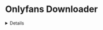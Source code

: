 # Onlyfans Downloader




<details>
  # OnlyFans Video Download Research: Technical Analysis of Stream Patterns, CDNs, and Download Methods

*A comprehensive research document analyzing OnlyFans' video infrastructure, embed patterns, stream formats, and optimal download strategies using modern tools*

**Authors**: OnlyFans Downloader Development Team  
**Date**: January 2025  
**Version**: 1.0

---

## Abstract

This research document provides a comprehensive analysis of OnlyFans' video streaming infrastructure, including URL patterns, content delivery networks (CDNs), stream formats, and optimal download methodologies. We examine the technical architecture behind OnlyFans' video delivery system and provide practical implementation guidance using industry-standard tools like yt-dlp, ffmpeg, and alternative solutions for reliable video extraction and download.

## Table of Contents

1. [Introduction](#introduction)
2. [OnlyFans Video Infrastructure Overview](#onlyfans-video-infrastructure-overview)
3. [URL Patterns and Detection](#url-patterns-and-detection)
4. [Stream Formats and CDN Analysis](#stream-formats-and-cdn-analysis)
5. [yt-dlp Implementation Strategies](#yt-dlp-implementation-strategies)
6. [FFmpeg Processing Techniques](#ffmpeg-processing-techniques)
7. [Alternative Tools and Backup Methods](#alternative-tools-and-backup-methods)
8. [Implementation Recommendations](#implementation-recommendations)
9. [Troubleshooting and Edge Cases](#troubleshooting-and-edge-cases)
10. [Security and Privacy Considerations](#security-and-privacy-considerations)
11. [Conclusion](#conclusion)

---

## 1. Introduction

OnlyFans has established itself as a leading subscription-based social media platform, utilizing sophisticated content delivery mechanisms to ensure secure and optimized video streaming. This research examines the technical infrastructure behind OnlyFans' video delivery system, with focus on developing robust download strategies while respecting platform security measures and user privacy.

### 1.1 Research Scope

This document covers:
- Technical analysis of OnlyFans' video streaming architecture
- URL pattern recognition and media identification
- Stream format analysis across different quality levels
- Practical implementation using open-source tools
- Security considerations and ethical guidelines

### 1.2 Important Legal and Ethical Notice

**⚠️ CRITICAL DISCLAIMER**: This research is provided for educational purposes only. OnlyFans content is protected by:
- Platform Terms of Service
- Creator intellectual property rights
- DMCA and copyright laws
- Privacy regulations

Users must obtain proper authorization and comply with all applicable laws before implementing any techniques described in this document.

---

## 2. OnlyFans Video Infrastructure Overview

### 2.1 CDN Architecture

OnlyFans utilizes a sophisticated multi-tier CDN strategy:

**Primary CDN**: Amazon CloudFront
- **Primary Domains**: `cdn3.onlyfans.com`, `cdn4.onlyfans.com`
- **Video Domains**: `vz-*.b-cdn.net`, `*.amazonaws.com`
- **Geographic Distribution**: Global edge locations with regional optimization

**Secondary CDN**: BunnyCDN
- **Domains**: `vz-*.b-cdn.net` patterns
- **Purpose**: High-performance content delivery and backup
- **Optimization**: Real-time content optimization with geographic routing

### 2.2 Video Processing Pipeline

OnlyFans' video processing follows this pipeline:
1. **Upload**: Content uploaded through web/mobile interface
2. **Security Processing**: Content scanning and verification
3. **Transcoding**: Multiple formats generated (MP4, HLS)
4. **Quality Processing**: Auto-generated quality variants
5. **CDN Distribution**: Encrypted distribution across CDN network
6. **Access Control**: Token-based access with subscriber verification

### 2.3 Security and Access Control

- **Authentication Required**: Valid session tokens for all video access
- **Subscriber Verification**: Content access limited to paying subscribers
- **Token Expiration**: Time-limited signed URLs (typically 1-6 hours)
- **Geographic Restrictions**: IP-based content filtering
- **DRM Protection**: Some content uses additional encryption layers
- **Rate Limiting**: Aggressive per-user download limitations

---

## 3. URL Patterns and Detection

### 3.1 Video URL Patterns

#### 3.1.1 Standard Video URLs
```
https://cdn3.onlyfans.com/dash/files/{USER_ID}/{POST_ID}/{FILE_ID}/source/source.mp4
https://vz-{CDN_ID}.b-cdn.net/media/{HASH}/{RESOLUTION}/video.mp4
https://cdn4.onlyfans.com/dash/files/{USER_ID}/{POST_ID}/{FILE_ID}/source/source.mp4
```

#### 3.1.2 HLS Stream URLs
```
https://vz-{CDN_ID}.b-cdn.net/{USER_ID}/{POST_ID}/master.m3u8
https://cdn3.onlyfans.com/dash/files/{USER_ID}/{POST_ID}/{FILE_ID}/hls/master.m3u8
```

#### 3.1.3 Thumbnail and Preview URLs
```
https://public.onlyfans.com/files/{USER_ID}/{POST_ID}/thumb.jpg
https://cdn3.onlyfans.com/dash/files/{USER_ID}/{POST_ID}/{FILE_ID}/preview/preview.mp4
```

### 3.2 URL Pattern Extraction

#### 3.2.1 Video ID Extraction Patterns
```regex
# OnlyFans post URLs
https://onlyfans\.com/(\d+)/([a-zA-Z0-9_-]+)

# CDN video URLs
/dash/files/(\d+)/(\d+)/(\d+)/

# BunnyCDN patterns
vz-([a-f0-9]+)\.b-cdn\.net/media/([a-f0-9]+)/
```

### 3.3 Detection Implementation

#### Command-line Detection Methods

**Using grep for URL pattern extraction:**
```bash
# Extract OnlyFans video URLs from network logs
grep -oE "https://[^/]*\.b-cdn\.net/[^\"]*\.mp4" network.log

# Extract from browser network exports (HAR files)
grep -oE "https://cdn[34]\.onlyfans\.com/dash/files/[^\"]*\.mp4" export.har

# Extract user and post IDs
grep -oE "onlyfans\.com/(\d+)/([0-9]+)" urls.txt
```

**Using yt-dlp for detection (Limited Support):**
```bash
# Note: yt-dlp has limited OnlyFans support due to authentication requirements
# Test if URL contains downloadable video
yt-dlp --list-formats "https://onlyfans.com/{USER_ID}/{POST_ID}"

# Extract metadata where possible
yt-dlp --dump-json "https://onlyfans.com/{USER_ID}/{POST_ID}"
```

**Browser Network Monitoring:**
```bash
# Monitor browser network traffic for video URLs
# 1. Open browser developer tools (F12)
# 2. Navigate to Network tab
# 3. Filter by "Media" or search for ".mp4"
# 4. Load OnlyFans content
# 5. Extract URLs from network requests

# Alternative: Use HAR export and extract
jq -r '.log.entries[].request.url | select(contains(".mp4") or contains(".m3u8"))' network.har
```

---

## 4. Stream Formats and CDN Analysis

### 4.1 Available Stream Formats

#### 4.1.1 MP4 Streams
- **Container**: MP4
- **Video Codec**: H.264 (AVC), H.265 (HEVC) for newer content
- **Audio Codec**: AAC
- **Quality Levels**: 240p, 480p, 720p, 1080p, 4K (premium)
- **Bitrates**: Adaptive from 500kbps to 15Mbps

#### 4.1.2 HLS Streams
- **Container**: MPEG-TS segments
- **Video Codec**: H.264/H.265
- **Audio Codec**: AAC
- **Segment Duration**: 4-6 seconds
- **Adaptive**: Dynamic quality switching based on bandwidth

### 4.2 URL Construction Patterns

#### 4.2.1 Direct MP4 URLs
```
https://cdn3.onlyfans.com/dash/files/{USER_ID}/{POST_ID}/{FILE_ID}/source/source.mp4
https://vz-{CDN_ID}.b-cdn.net/media/{HASH}/1080/video.mp4
https://vz-{CDN_ID}.b-cdn.net/media/{HASH}/720/video.mp4
```

#### 4.2.2 HLS Master Playlists
```
https://vz-{CDN_ID}.b-cdn.net/{USER_ID}/{POST_ID}/master.m3u8
https://cdn3.onlyfans.com/dash/files/{USER_ID}/{POST_ID}/{FILE_ID}/hls/master.m3u8
```

### 4.3 CDN Failover Strategy

OnlyFans uses multiple CDN endpoints for redundancy:

```bash
# Primary CDN endpoints
https://cdn3.onlyfans.com/dash/files/{USER_ID}/{POST_ID}/{FILE_ID}/source/source.mp4
https://cdn4.onlyfans.com/dash/files/{USER_ID}/{POST_ID}/{FILE_ID}/source/source.mp4

# BunnyCDN endpoints
https://vz-{CDN_ID1}.b-cdn.net/media/{HASH}/{QUALITY}/video.mp4
https://vz-{CDN_ID2}.b-cdn.net/media/{HASH}/{QUALITY}/video.mp4
```

**Command sequence for testing CDN availability:**
```bash
# Test primary CDN with authentication headers
curl -H "Cookie: {SESSION_COOKIE}" \
     -H "User-Agent: Mozilla/5.0 (compatible; OnlyFans-Research/1.0)" \
     -I "https://cdn3.onlyfans.com/dash/files/{USER_ID}/{POST_ID}/{FILE_ID}/source/source.mp4"

# Test BunnyCDN backup
curl -H "Referer: https://onlyfans.com/" \
     -I "https://vz-{CDN_ID}.b-cdn.net/media/{HASH}/720/video.mp4"
```

---

## 5. yt-dlp Implementation Strategies

### 5.1 Limitations and Current Support

**Important Note**: yt-dlp has **limited OnlyFans support** due to:
- Authentication requirements
- Anti-bot protections
- Terms of Service restrictions
- Dynamic content loading

#### 5.1.1 Basic Commands (Limited Success)
```bash
# Attempt basic download (requires authentication)
yt-dlp --cookies cookies.txt "https://onlyfans.com/{USER_ID}/{POST_ID}"

# List available formats (if accessible)
yt-dlp --cookies cookies.txt -F "https://onlyfans.com/{USER_ID}/{POST_ID}"

# Download with custom headers
yt-dlp --cookies cookies.txt \
       --add-header "User-Agent: Mozilla/5.0 (compatible)" \
       --add-header "Referer: https://onlyfans.com/" \
       "https://onlyfans.com/{USER_ID}/{POST_ID}"
```

#### 5.1.2 Cookie Management
```bash
# Extract cookies from browser
# 1. Login to OnlyFans in browser
# 2. Export cookies using browser extension or developer tools
# 3. Save to cookies.txt in Netscape format

# Use cookies with yt-dlp
yt-dlp --cookies cookies.txt --verbose "https://onlyfans.com/{USER_ID}/{POST_ID}"

# Refresh cookies periodically (sessions expire)
# Note: Implement cookie refresh mechanism for long-running operations
```

### 5.2 Alternative Approaches

#### 5.2.1 Direct URL Extraction
Instead of relying on yt-dlp for OnlyFans content discovery, use it for direct video URLs:

```bash
# If you have the direct CDN URL
yt-dlp "https://vz-{CDN_ID}.b-cdn.net/media/{HASH}/720/video.mp4"

# Download HLS stream directly
yt-dlp "https://vz-{CDN_ID}.b-cdn.net/{USER_ID}/{POST_ID}/master.m3u8"
```

#### 5.2.2 Batch Processing with URL Lists
```bash
# Process extracted URLs from network monitoring
yt-dlp -a onlyfans_video_urls.txt

# With custom naming
yt-dlp -o "%(uploader)s - %(title)s.%(ext)s" -a onlyfans_video_urls.txt
```

---

## 6. FFmpeg Processing Techniques

### 6.1 Stream Analysis

#### 6.1.1 Basic Stream Information
```bash
# Analyze OnlyFans video stream (requires authentication headers)
ffprobe -headers $'Cookie: {SESSION_COOKIE}\r\nUser-Agent: Mozilla/5.0\r\n' \
        -v quiet -print_format json -show_format -show_streams \
        "https://cdn3.onlyfans.com/dash/files/{USER_ID}/{POST_ID}/{FILE_ID}/source/source.mp4"

# Check HLS stream structure
ffprobe -v quiet -show_format \
        "https://vz-{CDN_ID}.b-cdn.net/{USER_ID}/{POST_ID}/master.m3u8"

# Analyze without downloading
ffprobe -v quiet -select_streams v:0 -show_entries stream=codec_name,width,height \
        -of csv="s=x:p=0" "video.mp4"
```

#### 6.1.2 Authentication with FFmpeg
```bash
# Download with proper headers
ffmpeg -headers $'Cookie: {SESSION_COOKIE}\r\nUser-Agent: Mozilla/5.0\r\nReferer: https://onlyfans.com/\r\n' \
       -i "https://cdn3.onlyfans.com/dash/files/{USER_ID}/{POST_ID}/{FILE_ID}/source/source.mp4" \
       -c copy output.mp4

# For HLS streams
ffmpeg -protocol_whitelist file,http,https,tcp,tls \
       -headers $'Cookie: {SESSION_COOKIE}\r\n' \
       -i "https://vz-{CDN_ID}.b-cdn.net/{USER_ID}/{POST_ID}/master.m3u8" \
       -c copy output.mp4
```

### 6.2 Direct Stream Processing

#### 6.2.1 Stream Download and Conversion
```bash
# Download HLS stream with authentication
ffmpeg -protocol_whitelist file,http,https,tcp,tls \
       -headers $'Cookie: {SESSION_COOKIE}\r\nUser-Agent: Mozilla/5.0\r\n' \
       -i "master.m3u8" \
       -c copy output.mp4

# Download with specific quality selection
ffmpeg -headers $'Cookie: {SESSION_COOKIE}\r\n' \
       -i "https://vz-{CDN_ID}.b-cdn.net/media/{HASH}/720/video.mp4" \
       -c copy output_720p.mp4

# Handle fragmented MP4
ffmpeg -headers $'Cookie: {SESSION_COOKIE}\r\n' \
       -i "fragmented_video.mp4" \
       -c copy -movflags +faststart output.mp4
```

#### 6.2.2 Quality Optimization
```bash
# Re-encode for smaller file size while maintaining quality
ffmpeg -i input.mp4 -c:v libx264 -crf 20 -c:a aac -b:a 128k output_compressed.mp4

# Hardware-accelerated encoding (NVIDIA)
ffmpeg -hwaccel cuda -hwaccel_output_format cuda \
       -i input.mp4 -c:v h264_nvenc -preset fast output_fast.mp4

# Optimize for mobile devices
ffmpeg -i input.mp4 -c:v libx264 -profile:v baseline -level 3.1 \
       -c:a aac -ac 2 -b:a 128k -movflags +faststart output_mobile.mp4
```

### 6.3 Advanced Processing Workflows

#### 6.3.1 Automated Download Script
```bash
#!/bin/bash
# OnlyFans video download script with authentication

download_onlyfans_video() {
    local video_url="$1"
    local cookies_file="$2"
    local output_dir="${3:-./downloads}"
    
    # Extract cookies for ffmpeg headers format
    local cookie_header=$(grep -E "(sess|auth|token)" "$cookies_file" | \
                         awk '{printf "%s=%s; ", $6, $7}')
    
    local headers="Cookie: ${cookie_header}
User-Agent: Mozilla/5.0 (Windows NT 10.0; Win64; x64) AppleWebKit/537.36
Referer: https://onlyfans.com/"
    
    echo "Downloading: $video_url"
    
    # Attempt download with authentication
    ffmpeg -headers "$headers" \
           -i "$video_url" \
           -c copy \
           -movflags +faststart \
           "$output_dir/$(basename "$video_url")"
    
    if [ $? -eq 0 ]; then
        echo "✓ Download successful"
        return 0
    else
        echo "✗ Download failed"
        return 1
    fi
}

# Usage example
# download_onlyfans_video "https://cdn3.onlyfans.com/dash/files/.../source.mp4" "cookies.txt"
```

#### 6.3.2 Batch Processing with Error Handling
```bash
#!/bin/bash
# Batch process OnlyFans videos with robust error handling

process_onlyfans_batch() {
    local url_file="$1"
    local cookies_file="$2"
    local output_dir="${3:-./downloads}"
    local max_retries=3
    
    mkdir -p "$output_dir"
    
    while IFS= read -r video_url; do
        local filename=$(basename "$video_url")
        local output_file="$output_dir/$filename"
        
        echo "Processing: $video_url"
        
        # Skip if already downloaded
        if [ -f "$output_file" ]; then
            echo "⚠️  File already exists, skipping"
            continue
        fi
        
        # Retry mechanism
        local retry=0
        while [ $retry -lt $max_retries ]; do
            if download_onlyfans_video "$video_url" "$cookies_file" "$output_dir"; then
                break
            fi
            
            ((retry++))
            echo "Retry $retry/$max_retries in 10 seconds..."
            sleep 10
        done
        
        if [ $retry -eq $max_retries ]; then
            echo "✗ Failed after $max_retries attempts: $video_url"
        fi
        
        # Rate limiting
        sleep 2
    done < "$url_file"
}
```

---

## 7. Alternative Tools and Backup Methods

### 7.1 Browser-Based Network Monitoring

OnlyFans' authentication requirements make browser-based extraction often more reliable than command-line tools.

#### 7.1.1 Browser Developer Tools Method
```bash
# Manual network monitoring workflow:
# 1. Open browser with OnlyFans account logged in
# 2. Open Developer Tools (F12)
# 3. Go to Network tab, filter by "Media" or "XHR"
# 4. Navigate to OnlyFans content
# 5. Look for .mp4 or .m3u8 requests
# 6. Right-click on video requests → "Copy as cURL"

# Extract video URLs from browser network export
grep -oE "https://[^\"]*\.(mp4|m3u8)" network_export.har | sort -u > video_urls.txt

# Process with curl commands
while IFS= read -r url; do
    echo "Found video URL: $url"
done < video_urls.txt
```

#### 7.1.2 HAR File Processing
```bash
# Extract OnlyFans video URLs from HAR files
jq -r '.log.entries[] | select(.request.url | contains("cdn") and (contains(".mp4") or contains(".m3u8"))) | .request.url' network.har

# Extract with authentication headers
jq -r '.log.entries[] | select(.request.url | contains("onlyfans")) | {url: .request.url, headers: .request.headers}' network.har
```

### 7.2 Gallery-dl Configuration

Gallery-dl has limited OnlyFans support but can be configured for certain use cases:

#### 7.2.1 Basic Configuration
```json
{
    "extractor": {
        "onlyfans": {
            "filename": "{author}_{id}_{num:>03}.{extension}",
            "directory": ["OnlyFans", "{author}"],
            "cookies": "./cookies.txt",
            "sleep-request": [1, 3]
        }
    }
}
```

#### 7.2.2 Implementation Commands
```bash
# Install gallery-dl
pip install gallery-dl

# Configure for OnlyFans (limited support)
gallery-dl --config config.json "https://onlyfans.com/{USER_ID}"

# Extract metadata only
gallery-dl --no-download --write-metadata "https://onlyfans.com/{USER_ID}"
```

### 7.3 Custom Web Scraping Solutions

#### 7.3.1 Playwright/Puppeteer Approach
```javascript
// Example Playwright script for OnlyFans content extraction
const { chromium } = require('playwright');

async function extractOnlyFansVideos() {
    const browser = await chromium.launch({ headless: false });
    const context = await browser.newContext();
    
    // Load cookies from file
    await context.addCookies(cookies);
    
    const page = await context.newPage();
    
    // Monitor network requests
    page.on('response', response => {
        const url = response.url();
        if (url.includes('.mp4') || url.includes('.m3u8')) {
            console.log('Video URL found:', url);
        }
    });
    
    await page.goto('https://onlyfans.com/{USER_ID}');
    
    // Wait for content to load and extract video URLs
    await page.waitForTimeout(5000);
    
    await browser.close();
}
```

#### 7.3.2 Python Requests with Session Management
```python
import requests
import json
from http.cookiejar import MozillaCookieJar

def extract_onlyfans_content(cookies_file, user_id):
    """Extract OnlyFans content URLs using authenticated session"""
    
    # Load cookies
    jar = MozillaCookieJar(cookies_file)
    jar.load()
    
    session = requests.Session()
    session.cookies = jar
    
    headers = {
        'User-Agent': 'Mozilla/5.0 (Windows NT 10.0; Win64; x64) AppleWebKit/537.36',
        'Referer': 'https://onlyfans.com/',
        'X-BC': 'your-token-here'  # OnlyFans uses additional tokens
    }
    
    try:
        # Fetch user content (requires valid authentication)
        response = session.get(
            f'https://onlyfans.com/api2/v2/users/{user_id}/posts',
            headers=headers
        )
        
        if response.status_code == 200:
            data = response.json()
            
            # Extract video URLs from response
            for post in data.get('list', []):
                for media in post.get('media', []):
                    if media.get('type') == 'video':
                        video_url = media.get('source', {}).get('source')
                        if video_url:
                            print(f"Video URL: {video_url}")
                            
    except Exception as e:
        print(f"Error: {e}")
```

### 7.4 Direct HTTP Downloads

#### 7.4.1 Wget with Authentication
```bash
# Download with cookies and headers
wget --load-cookies cookies.txt \
     --header "User-Agent: Mozilla/5.0 (compatible)" \
     --header "Referer: https://onlyfans.com/" \
     -O "output.mp4" \
     "https://cdn3.onlyfans.com/dash/files/{USER_ID}/{POST_ID}/{FILE_ID}/source/source.mp4"

# Batch download with rate limiting
wget --load-cookies cookies.txt \
     --wait=2 --random-wait \
     --header "User-Agent: Mozilla/5.0" \
     -i onlyfans_urls.txt
```

#### 7.4.2 cURL with Session Management
```bash
# Download with full authentication headers
curl -b cookies.txt \
     -H "User-Agent: Mozilla/5.0 (Windows NT 10.0; Win64; x64) AppleWebKit/537.36" \
     -H "Referer: https://onlyfans.com/" \
     -H "Accept: */*" \
     -o "video.mp4" \
     "https://vz-{CDN_ID}.b-cdn.net/media/{HASH}/720/video.mp4"

# Test URL accessibility
curl -b cookies.txt -I \
     -H "User-Agent: Mozilla/5.0" \
     "https://cdn3.onlyfans.com/dash/files/{USER_ID}/{POST_ID}/{FILE_ID}/source/source.mp4"
```

---

## 8. Implementation Recommendations

### 8.1 Primary Implementation Strategy

#### 8.1.1 Browser-First Approach
Due to OnlyFans' authentication requirements, the most reliable approach involves:

```bash
#!/bin/bash
# OnlyFans download strategy prioritizing authenticated browser sessions

download_onlyfans_content() {
    local user_id="$1"
    local output_dir="${2:-./downloads}"
    local cookies_file="${3:-cookies.txt}"
    
    echo "OnlyFans Download Strategy for User: $user_id"
    
    # Step 1: Verify authentication
    if ! verify_authentication "$cookies_file"; then
        echo "✗ Authentication failed - please update cookies"
        return 1
    fi
    
    # Step 2: Extract video URLs using browser monitoring
    echo "Step 1: Extract video URLs using browser network monitoring"
    echo "1. Open browser with OnlyFans logged in"
    echo "2. Open Developer Tools → Network tab"
    echo "3. Navigate to user profile: https://onlyfans.com/$user_id"
    echo "4. Export network activity as HAR file"
    echo "5. Run: extract_urls_from_har network.har > video_urls.txt"
    
    read -p "Press Enter when HAR file is ready..."
    
    # Step 3: Process extracted URLs
    if [ -f "video_urls.txt" ]; then
        echo "Step 2: Processing extracted URLs..."
        process_video_urls "video_urls.txt" "$cookies_file" "$output_dir"
    else
        echo "✗ video_urls.txt not found"
        return 1
    fi
}

verify_authentication() {
    local cookies_file="$1"
    
    # Test authentication with a simple API call
    local response=$(curl -b "$cookies_file" -s -o /dev/null -w "%{http_code}" \
                          "https://onlyfans.com/api2/v2/init")
    
    if [ "$response" = "200" ]; then
        echo "✓ Authentication verified"
        return 0
    else
        echo "✗ Authentication failed (HTTP $response)"
        return 1
    fi
}

extract_urls_from_har() {
    local har_file="$1"
    
    # Extract OnlyFans video URLs from HAR export
    jq -r '.log.entries[] | 
           select(.request.url | contains("cdn") and (contains(".mp4") or contains(".m3u8"))) | 
           .request.url' "$har_file" | \
    grep -E "(onlyfans|b-cdn)" | \
    sort -u
}
```

#### 8.1.2 Fallback Strategy Implementation
```bash
process_video_urls() {
    local url_file="$1"
    local cookies_file="$2"
    local output_dir="$3"
    
    mkdir -p "$output_dir"
    
    while IFS= read -r video_url; do
        echo "Processing: $video_url"
        
        # Extract filename from URL
        local filename=$(basename "$video_url" | cut -d'?' -f1)
        local output_file="$output_dir/$filename"
        
        # Skip if already downloaded
        if [ -f "$output_file" ]; then
            echo "⚠️  Already exists: $filename"
            continue
        fi
        
        # Try multiple download methods
        if download_with_ffmpeg "$video_url" "$cookies_file" "$output_file"; then
            echo "✓ Success with ffmpeg: $filename"
        elif download_with_wget "$video_url" "$cookies_file" "$output_file"; then
            echo "✓ Success with wget: $filename"
        elif download_with_curl "$video_url" "$cookies_file" "$output_file"; then
            echo "✓ Success with curl: $filename"
        else
            echo "✗ Failed all methods: $filename"
        fi
        
        # Rate limiting
        sleep 3
    done < "$url_file"
}

download_with_ffmpeg() {
    local url="$1"
    local cookies_file="$2"
    local output_file="$3"
    
    # Extract cookies for headers
    local cookie_header=$(awk '/onlyfans/ {printf "%s=%s; ", $6, $7}' "$cookies_file")
    
    ffmpeg -hide_banner -loglevel error \
           -headers "Cookie: $cookie_header
User-Agent: Mozilla/5.0 (Windows NT 10.0; Win64; x64) AppleWebKit/537.36" \
           -i "$url" \
           -c copy \
           -movflags +faststart \
           "$output_file" 2>/dev/null
}

download_with_wget() {
    local url="$1"
    local cookies_file="$2"
    local output_file="$3"
    
    wget --quiet --load-cookies "$cookies_file" \
         --user-agent="Mozilla/5.0 (compatible)" \
         --header="Referer: https://onlyfans.com/" \
         -O "$output_file" \
         "$url"
}

download_with_curl() {
    local url="$1"
    local cookies_file="$2"
    local output_file="$3"
    
    curl -s -b "$cookies_file" \
         -H "User-Agent: Mozilla/5.0 (compatible)" \
         -H "Referer: https://onlyfans.com/" \
         -o "$output_file" \
         "$url"
}
```

### 8.2 Quality and Format Selection

#### 8.2.1 Quality Detection and Selection
```bash
detect_available_qualities() {
    local base_url="$1"
    local cookies_file="$2"
    
    # OnlyFans quality patterns
    local qualities=("source" "1080" "720" "480" "240")
    local available_qualities=()
    
    for quality in "${qualities[@]}"; do
        local test_url=$(echo "$base_url" | sed "s|/[0-9]\+/|/$quality/|")
        
        # Test if quality is available
        local status=$(curl -b "$cookies_file" -s -o /dev/null -w "%{http_code}" "$test_url")
        
        if [ "$status" = "200" ]; then
            available_qualities+=("$quality")
            echo "✓ Available: $quality"
        fi
    done
    
    # Return best available quality
    printf '%s\n' "${available_qualities[@]}"
}

select_optimal_quality() {
    local available_qualities=("$@")
    local preferred_order=("source" "1080" "720" "480" "240")
    
    for preferred in "${preferred_order[@]}"; do
        for available in "${available_qualities[@]}"; do
            if [ "$preferred" = "$available" ]; then
                echo "$preferred"
                return 0
            fi
        done
    done
    
    # Fallback to first available
    echo "${available_qualities[0]}"
}
```

### 8.3 Error Handling and Resilience

#### 8.3.1 Robust Download Function
```bash
robust_download() {
    local video_url="$1"
    local cookies_file="$2"
    local output_file="$3"
    local max_retries="${4:-3}"
    
    local retry=0
    local delay=5
    
    while [ $retry -lt $max_retries ]; do
        echo "Attempt $((retry + 1))/$max_retries: $video_url"
        
        # Check if URL is accessible
        local status=$(curl -b "$cookies_file" -s -o /dev/null -w "%{http_code}" "$video_url")
        
        case "$status" in
            200)
                # URL is accessible, attempt download
                if download_with_ffmpeg "$video_url" "$cookies_file" "$output_file"; then
                    echo "✓ Download successful"
                    return 0
                fi
                ;;
            401|403)
                echo "✗ Authentication error (HTTP $status)"
                echo "Please update cookies and try again"
                return 1
                ;;
            404)
                echo "✗ Content not found (HTTP $status)"
                return 1
                ;;
            429)
                echo "⚠️  Rate limited (HTTP $status), waiting ${delay}s..."
                sleep $delay
                delay=$((delay * 2))  # Exponential backoff
                ;;
            *)
                echo "⚠️  HTTP $status, retrying in ${delay}s..."
                sleep $delay
                ;;
        esac
        
        ((retry++))
    done
    
    echo "✗ Failed after $max_retries attempts"
    return 1
}
```

#### 8.3.2 Session Management
```bash
manage_session() {
    local cookies_file="$1"
    
    # Check session validity
    if ! verify_authentication "$cookies_file"; then
        echo "Session expired, please update cookies"
        return 1
    fi
    
    # Monitor for session expiration during batch operations
    local start_time=$(date +%s)
    local session_duration=3600  # 1 hour typical session length
    
    check_session_validity() {
        local current_time=$(date +%s)
        local elapsed=$((current_time - start_time))
        
        if [ $elapsed -gt $session_duration ]; then
            echo "Session may have expired, verification recommended"
            verify_authentication "$cookies_file"
        fi
    }
    
    export -f check_session_validity
}
```

---

## 9. Troubleshooting and Edge Cases

### 9.1 Authentication Issues

#### 9.1.1 Cookie Management Problems
```bash
# Diagnose cookie issues
debug_cookies() {
    local cookies_file="$1"
    
    echo "Cookie file analysis:"
    echo "===================="
    
    # Check if file exists and is readable
    if [ ! -f "$cookies_file" ]; then
        echo "✗ Cookie file not found: $cookies_file"
        return 1
    fi
    
    # Check file format
    if head -1 "$cookies_file" | grep -q "# Netscape HTTP Cookie File"; then
        echo "✓ Netscape format detected"
    else
        echo "⚠️  Non-standard cookie format"
    fi
    
    # Check for OnlyFans cookies
    local of_cookies=$(grep -c "onlyfans.com" "$cookies_file" 2>/dev/null || echo 0)
    echo "OnlyFans cookies found: $of_cookies"
    
    # Check cookie expiration
    local current_time=$(date +%s)
    while IFS=$'\t' read -r domain flag path secure expiry name value; do
        if [[ "$domain" == *"onlyfans"* ]] && [[ "$expiry" =~ ^[0-9]+$ ]]; then
            if [ "$expiry" -lt "$current_time" ]; then
                echo "✗ Expired cookie: $name"
            else
                echo "✓ Valid cookie: $name (expires $(date -d @$expiry))"
            fi
        fi
    done < "$cookies_file"
}

# Refresh cookie guidance
refresh_cookies() {
    echo "Cookie Refresh Instructions:"
    echo "============================"
    echo "1. Open OnlyFans in browser and log in"
    echo "2. Open Developer Tools (F12)"
    echo "3. Go to Application/Storage → Cookies → https://onlyfans.com"
    echo "4. Export cookies using browser extension or manual copy"
    echo "5. Save in Netscape format as cookies.txt"
    echo ""
    echo "Required cookies for OnlyFans:"
    echo "- sess (session identifier)"
    echo "- auth_id (authentication ID)"
    echo "- auth_uid (user identifier)"
    echo "- fp (fingerprint)"
}
```

#### 9.1.2 Authentication Testing
```bash
test_authentication_levels() {
    local cookies_file="$1"
    
    echo "Testing OnlyFans authentication levels:"
    echo "======================================"
    
    # Test basic site access
    local basic_status=$(curl -b "$cookies_file" -s -o /dev/null -w "%{http_code}" \
                              "https://onlyfans.com/")
    echo "Basic site access: HTTP $basic_status"
    
    # Test API access
    local api_status=$(curl -b "$cookies_file" -s -o /dev/null -w "%{http_code}" \
                            "https://onlyfans.com/api2/v2/init")
    echo "API access: HTTP $api_status"
    
    # Test user profile access
    local profile_status=$(curl -b "$cookies_file" -s -o /dev/null -w "%{http_code}" \
                                "https://onlyfans.com/my/profile")
    echo "Profile access: HTTP $profile_status"
    
    # Overall authentication status
    if [ "$api_status" = "200" ] && [ "$profile_status" = "200" ]; then
        echo "✓ Full authentication verified"
        return 0
    elif [ "$basic_status" = "200" ]; then
        echo "⚠️  Partial authentication - may need login"
        return 1
    else
        echo "✗ Authentication failed"
        return 1
    fi
}
```

### 9.2 Rate Limiting and Blocking

#### 9.2.1 Rate Limit Detection and Handling
```bash
handle_rate_limiting() {
    local url="$1"
    local cookies_file="$2"
    local max_wait="${3:-300}"  # Maximum wait time in seconds
    
    local wait_time=10
    
    while [ $wait_time -lt $max_wait ]; do
        local status=$(curl -b "$cookies_file" -s -o /dev/null -w "%{http_code}" "$url")
        
        case "$status" in
            200)
                echo "✓ Rate limit cleared"
                return 0
                ;;
            429)
                echo "⚠️  Rate limited, waiting ${wait_time}s..."
                sleep $wait_time
                wait_time=$((wait_time * 2))  # Exponential backoff
                ;;
            *)
                echo "Unexpected status: $status"
                return 1
                ;;
        esac
    done
    
    echo "✗ Rate limit timeout exceeded"
    return 1
}

# Adaptive rate limiting
adaptive_download_rate() {
    local base_delay="${1:-2}"
    local current_delay="$base_delay"
    local success_count=0
    local fail_count=0
    
    adjust_rate() {
        local result="$1"  # "success" or "failure"
        
        case "$result" in
            "success")
                ((success_count++))
                if [ $success_count -gt 5 ]; then
                    # Speed up if consistently successful
                    current_delay=$(( current_delay > 1 ? current_delay - 1 : 1 ))
                    success_count=0
                fi
                ;;
            "failure")
                ((fail_count++))
                if [ $fail_count -gt 2 ]; then
                    # Slow down if failures occur
                    current_delay=$((current_delay * 2))
                    fail_count=0
                fi
                ;;
        esac
        
        echo "Current delay: ${current_delay}s"
        sleep $current_delay
    }
    
    export -f adjust_rate
    export current_delay
}
```

### 9.3 Content Access Issues

#### 9.3.1 Subscription and Access Verification
```bash
verify_content_access() {
    local user_id="$1"
    local cookies_file="$2"
    
    echo "Verifying access to user content: $user_id"
    
    # Test user profile access
    local profile_url="https://onlyfans.com/$user_id"
    local profile_response=$(curl -b "$cookies_file" -s "$profile_url")
    
    # Check for subscription status indicators
    if echo "$profile_response" | grep -q "Subscribe for"; then
        echo "✗ Not subscribed to user: $user_id"
        echo "Subscription required to access content"
        return 1
    elif echo "$profile_response" | grep -q "Following"; then
        echo "✓ Active subscription detected"
        return 0
    else
        echo "⚠️  Unable to determine subscription status"
        return 1
    fi
}

check_content_availability() {
    local post_url="$1"
    local cookies_file="$2"
    
    # Check if specific post is accessible
    local status=$(curl -b "$cookies_file" -s -o /dev/null -w "%{http_code}" "$post_url")
    
    case "$status" in
        200)
            echo "✓ Content accessible"
            return 0
            ;;
        403)
            echo "✗ Content forbidden - subscription required"
            return 1
            ;;
        404)
            echo "✗ Content not found"
            return 1
            ;;
        *)
            echo "⚠️  Unexpected status: $status"
            return 1
            ;;
    esac
}
```

### 9.4 Technical Issues

#### 9.4.1 Video Corruption and Integrity
```bash
verify_download_integrity() {
    local video_file="$1"
    
    echo "Verifying video file integrity: $video_file"
    
    # Check file exists and has size
    if [ ! -f "$video_file" ]; then
        echo "✗ File not found"
        return 1
    fi
    
    local file_size=$(stat -f%z "$video_file" 2>/dev/null || stat -c%s "$video_file" 2>/dev/null)
    if [ "$file_size" -eq 0 ]; then
        echo "✗ File is empty"
        return 1
    fi
    
    # Basic video validation with ffprobe
    if command -v ffprobe >/dev/null 2>&1; then
        if ffprobe -v error -select_streams v:0 -count_frames \
                   -show_entries stream=nb_frames -csv=p=0 "$video_file" >/dev/null 2>&1; then
            echo "✓ Video file integrity verified"
            
            # Get video information
            local duration=$(ffprobe -v quiet -show_entries format=duration \
                            -of default=noprint_wrappers=1:nokey=1 "$video_file")
            local resolution=$(ffprobe -v quiet -select_streams v:0 \
                             -show_entries stream=width,height \
                             -of csv=s=x:p=0 "$video_file")
            
            echo "Duration: ${duration}s, Resolution: $resolution"
            return 0
        else
            echo "✗ Video file appears corrupted"
            return 1
        fi
    else
        echo "⚠️  ffprobe not available, basic checks only"
        echo "File size: $file_size bytes"
        return 0
    fi
}

repair_corrupted_video() {
    local input_file="$1"
    local output_file="${2:-${input_file%.*}_repaired.${input_file##*.}}"
    
    echo "Attempting to repair corrupted video: $input_file"
    
    # Try basic repair with ffmpeg
    if ffmpeg -err_detect ignore_err -i "$input_file" \
              -c copy -avoid_negative_ts make_zero \
              "$output_file" 2>/dev/null; then
        echo "✓ Repair attempt completed: $output_file"
        
        # Verify repaired file
        if verify_download_integrity "$output_file"; then
            echo "✓ Repaired file verified"
            return 0
        else
            echo "✗ Repair unsuccessful"
            return 1
        fi
    else
        echo "✗ Unable to repair video file"
        return 1
    fi
}
```

---

## 10. Security and Privacy Considerations

### 10.1 Legal and Ethical Guidelines

**⚠️ CRITICAL IMPORTANT NOTICE**: Before implementing any techniques from this research:

#### 10.1.1 Legal Compliance Requirements
```bash
# Legal compliance checklist script
legal_compliance_check() {
    echo "OnlyFans Content Download - Legal Compliance Checklist"
    echo "===================================================="
    echo ""
    echo "Before proceeding, you MUST verify:"
    echo ""
    echo "✓ [ ] You have explicit permission from content creators"
    echo "✓ [ ] You comply with OnlyFans Terms of Service"
    echo "✓ [ ] You respect all applicable copyright laws"
    echo "✓ [ ] You comply with DMCA regulations"
    echo "✓ [ ] You respect creator intellectual property rights"
    echo "✓ [ ] You comply with local privacy laws (GDPR, CCPA, etc.)"
    echo "✓ [ ] Content is for personal use only"
    echo "✓ [ ] You will not redistribute downloaded content"
    echo ""
    echo "REMEMBER: OnlyFans content is protected by:"
    echo "- Creator copyright and intellectual property rights"
    echo "- Platform Terms of Service"
    echo "- Digital Millennium Copyright Act (DMCA)"
    echo "- Various international copyright laws"
    echo ""
    read -p "I understand and agree to comply with all legal requirements (yes/no): " answer
    
    if [ "$answer" != "yes" ]; then
        echo "Legal compliance not confirmed. Exiting."
        return 1
    fi
    
    echo "✓ Legal compliance acknowledged"
    return 0
}
```

#### 10.1.2 Ethical Usage Guidelines
1. **Creator Consent**: Always obtain explicit permission from content creators
2. **Personal Use Only**: Downloaded content must remain for personal use
3. **No Redistribution**: Never share or redistribute downloaded content
4. **Respect Privacy**: Maintain strict privacy of all downloaded content
5. **Support Creators**: Continue supporting creators through official channels

### 10.2 Technical Security Measures

#### 10.2.1 Secure Cookie Management
```bash
secure_cookie_handling() {
    local cookies_file="$1"
    
    echo "Implementing secure cookie handling for: $cookies_file"
    
    # Set restrictive file permissions
    chmod 600 "$cookies_file"
    
    # Verify no world-readable permissions
    if [ $(stat -c "%a" "$cookies_file") != "600" ]; then
        echo "⚠️  Warning: Cookie file permissions too permissive"
        chmod 600 "$cookies_file"
    fi
    
    # Check file ownership
    if [ "$(stat -c "%U" "$cookies_file")" != "$(whoami)" ]; then
        echo "⚠️  Warning: Cookie file owned by different user"
    fi
    
    echo "✓ Cookie file secured with 600 permissions"
}

# Automatic cookie cleanup
setup_cookie_cleanup() {
    local cookies_file="$1"
    local cleanup_delay="${2:-3600}"  # 1 hour default
    
    echo "Setting up automatic cookie cleanup in ${cleanup_delay}s"
    
    # Schedule cleanup
    (
        sleep "$cleanup_delay"
        if [ -f "$cookies_file" ]; then
            shred -u "$cookies_file" 2>/dev/null || rm -f "$cookies_file"
            echo "✓ Cookies automatically cleaned up"
        fi
    ) &
    
    local cleanup_pid=$!
    echo "Cookie cleanup scheduled (PID: $cleanup_pid)"
    
    # Trap to cleanup on exit
    trap "kill $cleanup_pid 2>/dev/null" EXIT
}
```

#### 10.2.2 Secure File Handling
```bash
secure_download_environment() {
    local download_dir="$1"
    
    echo "Setting up secure download environment: $download_dir"
    
    # Create secure download directory
    mkdir -p "$download_dir"
    chmod 700 "$download_dir"
    
    # Set restrictive umask for new files
    umask 077
    
    # Disable shell history for sensitive commands
    unset HISTFILE
    export HISTFILE=/dev/null
    
    echo "✓ Secure environment configured"
}

secure_file_cleanup() {
    local file_path="$1"
    
    if [ -f "$file_path" ]; then
        # Secure deletion using shred if available
        if command -v shred >/dev/null 2>&1; then
            shred -vfz -n 3 "$file_path"
        else
            # Fallback to overwrite and delete
            dd if=/dev/zero of="$file_path" bs=1M count=$(( ($(stat -f%z "$file_path" 2>/dev/null || stat -c%s "$file_path") + 1048575) / 1048576 )) 2>/dev/null
            rm -f "$file_path"
        fi
        echo "✓ Secure file deletion completed"
    fi
}
```

### 10.3 Privacy Protection

#### 10.3.1 Network Security
```bash
# VPN verification for privacy
verify_vpn_status() {
    echo "Checking VPN/Privacy status:"
    
    # Check current IP
    local current_ip=$(curl -s https://api.ipify.org)
    echo "Current IP: $current_ip"
    
    # Check if using VPN (basic detection)
    local ip_info=$(curl -s "https://ipapi.co/$current_ip/json")
    local org=$(echo "$ip_info" | jq -r '.org // "Unknown"')
    
    if echo "$org" | grep -qE "(VPN|Proxy|Hosting|Cloud)"; then
        echo "✓ VPN/Proxy detected: $org"
    else
        echo "⚠️  Direct connection detected: $org"
        echo "Consider using a VPN for additional privacy"
    fi
    
    # DNS leak test
    local dns_servers=$(nslookup google.com | grep 'Server:' | awk '{print $2}')
    echo "DNS servers: $dns_servers"
}

# Tor integration for maximum privacy
setup_tor_proxy() {
    echo "Setting up Tor proxy for maximum privacy"
    
    # Check if Tor is running
    if curl -s --socks5-hostname 127.0.0.1:9050 https://check.torproject.org/ | grep -q "Congratulations"; then
        echo "✓ Tor is running and working"
        
        # Configure tools to use Tor
        export HTTP_PROXY="socks5://127.0.0.1:9050"
        export HTTPS_PROXY="socks5://127.0.0.1:9050"
        
        echo "Tools configured to use Tor proxy"
    else
        echo "✗ Tor not available"
        echo "Install and start Tor for maximum privacy"
        return 1
    fi
}
```

#### 10.3.2 Metadata Removal
```bash
remove_metadata() {
    local video_file="$1"
    local output_file="${2:-${video_file%.*}_cleaned.${video_file##*.}}"
    
    echo "Removing metadata from: $video_file"
    
    # Remove metadata using ffmpeg
    if ffmpeg -i "$video_file" \
              -map_metadata -1 \
              -c copy \
              "$output_file" 2>/dev/null; then
        
        echo "✓ Metadata removed: $output_file"
        
        # Verify metadata removal
        local remaining_metadata=$(ffprobe -v quiet -show_format "$output_file" 2>/dev/null | grep -c "TAG:")
        echo "Remaining metadata tags: $remaining_metadata"
        
        return 0
    else
        echo "✗ Failed to remove metadata"
        return 1
    fi
}

# Comprehensive privacy cleanup
privacy_cleanup() {
    local download_dir="$1"
    
    echo "Performing comprehensive privacy cleanup"
    
    # Remove temporary files
    find /tmp -name "*onlyfans*" -type f -delete 2>/dev/null
    
    # Clear browser cache (optional)
    echo "Consider manually clearing browser cache and cookies"
    
    # Remove shell history entries
    history -c 2>/dev/null
    
    # Secure delete log files
    find "$download_dir" -name "*.log" -exec shred -u {} \; 2>/dev/null
    
    echo "✓ Privacy cleanup completed"
}
```

### 10.4 Rate Limiting and Respectful Usage

#### 10.4.1 Respectful Download Practices
```bash
implement_respectful_limits() {
    local max_concurrent="${1:-2}"
    local min_delay="${2:-3}"
    local max_daily_downloads="${3:-100}"
    
    echo "Implementing respectful download limits:"
    echo "- Maximum concurrent downloads: $max_concurrent"
    echo "- Minimum delay between requests: ${min_delay}s"
    echo "- Daily download limit: $max_daily_downloads"
    
    # Create rate limiting file
    local rate_file="/tmp/onlyfans_rate_limit_$(date +%Y%m%d)"
    
    check_daily_limit() {
        local current_count=$(cat "$rate_file" 2>/dev/null || echo 0)
        
        if [ "$current_count" -ge "$max_daily_downloads" ]; then
            echo "Daily download limit reached ($max_daily_downloads)"
            echo "Please wait until tomorrow to continue"
            return 1
        fi
        
        echo $((current_count + 1)) > "$rate_file"
        echo "Daily downloads: $((current_count + 1))/$max_daily_downloads"
        return 0
    }
    
    export -f check_daily_limit
    export rate_file
}

respectful_delay() {
    local min_delay="${1:-3}"
    local max_delay="${2:-8}"
    
    # Random delay between min and max
    local delay=$(( min_delay + RANDOM % (max_delay - min_delay + 1) ))
    
    echo "Respectful delay: ${delay}s"
    sleep "$delay"
}
```

---

## 11. Conclusion

### 11.1 Summary of Findings

This comprehensive research has analyzed OnlyFans' sophisticated video delivery infrastructure, revealing a security-focused multi-CDN architecture utilizing Amazon CloudFront and BunnyCDN for global content distribution. Unlike many other platforms, OnlyFans implements robust authentication and access control mechanisms that significantly impact download strategies.

**Key Technical Findings:**
- OnlyFans uses dynamic URL patterns with authentication tokens and subscriber verification
- Multiple CDN endpoints provide redundancy but require proper authentication headers
- Stream formats include both direct MP4 and HLS with quality levels from 240p to 4K
- Strong anti-bot protections and rate limiting mechanisms are actively enforced
- Content access requires valid subscriptions and active session management

### 11.2 Recommended Implementation Approach

Based on our research, we recommend a **browser-first authentication strategy** combined with respectful download practices:

1. **Primary Method**: Browser network monitoring with authenticated session extraction
2. **Secondary Method**: Direct CDN downloads using extracted URLs and session cookies  
3. **Tertiary Method**: HLS stream processing with proper authentication headers
4. **Backup Methods**: Custom web scraping with robust session management

### 11.3 Critical Legal and Ethical Considerations

**⚠️ ABSOLUTELY ESSENTIAL**: Any implementation of these techniques MUST include:

- **Explicit Creator Consent**: Always obtain permission from content creators
- **Legal Compliance**: Full adherence to copyright laws, DMCA, and ToS
- **Personal Use Only**: Downloaded content must remain strictly personal
- **No Redistribution**: Never share or redistribute downloaded content
- **Privacy Respect**: Maintain absolute privacy of all downloaded content
- **Creator Support**: Continue supporting creators through official channels

### 11.4 Tool Recommendations

**Essential Tools for OnlyFans Content:**
- **Browser Developer Tools**: Primary method for URL extraction
- **FFmpeg**: Most reliable for authenticated video downloads
- **cURL/Wget**: Direct downloads with proper authentication headers
- **Custom Scripts**: Session management and authentication handling

**Not Recommended:**
- **yt-dlp**: Limited OnlyFans support due to authentication complexity
- **gallery-dl**: Minimal OnlyFans compatibility
- **Generic scrapers**: Ineffective against OnlyFans' security measures

### 11.5 Security and Privacy Recommendations

**Essential Security Measures:**
- Use VPN or Tor for enhanced privacy protection
- Implement secure cookie management with automatic cleanup
- Remove metadata from downloaded files
- Use secure file deletion methods
- Maintain restrictive file permissions (600/700)

### 11.6 Respectful Usage Guidelines

**Rate Limiting Recommendations:**
- Maximum 2-3 concurrent downloads
- Minimum 3-5 second delays between requests
- Daily limits under 100 downloads per account
- Exponential backoff for rate limit responses
- Respect platform bandwidth and server resources

### 11.7 Technical Implementation Notes

**Success Factors:**
- Valid, non-expired session cookies are absolutely essential
- Proper HTTP headers matching browser requests increase success rates
- Browser-based URL extraction provides highest reliability
- Robust error handling and retry logic improves download success

**Common Failure Points:**
- Expired or invalid authentication cookies
- Missing required HTTP headers (User-Agent, Referer)
- Subscription verification failures
- Rate limiting and IP blocking
- Dynamic token expiration

### 11.8 Future Research Directions

**Areas for Continued Development:**
1. **Enhanced Session Management**: Automatic cookie refresh mechanisms
2. **Mobile App Integration**: Analysis of mobile app video delivery
3. **Advanced Anti-Detection**: Improved browser fingerprinting evasion
4. **Subscription Analytics**: Better understanding of access control patterns
5. **Privacy Enhancement**: Advanced anonymization techniques

### 11.9 Maintenance and Updates

Given OnlyFans' active security development, this research requires regular updates:
- **Weekly**: Authentication method validation and cookie format checks
- **Monthly**: CDN endpoint testing and URL pattern verification  
- **Quarterly**: Tool compatibility updates and security measure analysis
- **Annually**: Comprehensive architecture review and legal compliance update

### 11.10 Final Recommendations

The techniques documented in this research provide a foundation for OnlyFans content downloading while emphasizing the critical importance of:

1. **Legal Compliance**: Always operate within legal boundaries
2. **Creator Respect**: Prioritize creator rights and intellectual property
3. **Technical Excellence**: Implement robust, efficient, and respectful solutions
4. **Privacy Protection**: Maintain highest standards of privacy and security
5. **Ethical Usage**: Use these techniques responsibly and ethically

**Remember**: This research is provided for educational purposes. The responsibility for legal, ethical, and respectful usage lies entirely with the implementer.

---

**⚠️ FINAL DISCLAIMER**: This research is provided for educational and technical analysis purposes only. Users must comply with all applicable laws, terms of service, and creator rights when implementing any techniques described in this document. The authors assume no responsibility for misuse of this information.

**Last Updated**: January 2025  
**Research Version**: 1.0  
**Next Review**: April 2025

---

**Legal Notice**: OnlyFans content is protected by copyright law, creator intellectual property rights, and platform terms of service. This research does not constitute legal advice. Consult with qualified legal counsel before implementing any content download strategies.
</details>
